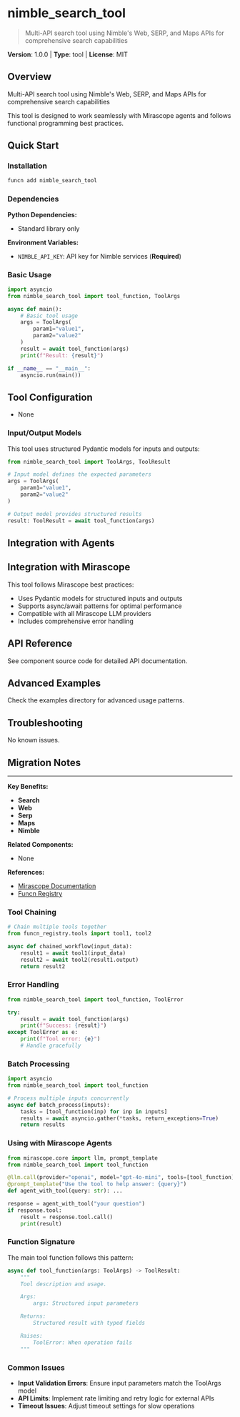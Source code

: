 # nimble_search_tool
> Multi-API search tool using Nimble's Web, SERP, and Maps APIs for comprehensive search capabilities

**Version**: 1.0.0 | **Type**: tool | **License**: MIT

## Overview

Multi-API search tool using Nimble's Web, SERP, and Maps APIs for comprehensive search capabilities

This tool is designed to work seamlessly with Mirascope agents and follows functional programming best practices.

## Quick Start

### Installation

```bash
funcn add nimble_search_tool
```

### Dependencies

**Python Dependencies:**

- Standard library only

**Environment Variables:**

- `NIMBLE_API_KEY`: API key for Nimble services (**Required**)

### Basic Usage

```python
import asyncio
from nimble_search_tool import tool_function, ToolArgs

async def main():
    # Basic tool usage
    args = ToolArgs(
        param1="value1",
        param2="value2"
    )
    result = await tool_function(args)
    print(f"Result: {result}")

if __name__ == "__main__":
    asyncio.run(main())
```

## Tool Configuration

- None

### Input/Output Models

This tool uses structured Pydantic models for inputs and outputs:

```python
from nimble_search_tool import ToolArgs, ToolResult

# Input model defines the expected parameters
args = ToolArgs(
    param1="value1",
    param2="value2"
)

# Output model provides structured results
result: ToolResult = await tool_function(args)
```

## Integration with Agents

## Integration with Mirascope

This tool follows Mirascope best practices:

- Uses Pydantic models for structured inputs and outputs
- Supports async/await patterns for optimal performance
- Compatible with all Mirascope LLM providers
- Includes comprehensive error handling

## API Reference

See component source code for detailed API documentation.

## Advanced Examples

Check the examples directory for advanced usage patterns.

## Troubleshooting

No known issues.

## Migration Notes

---

**Key Benefits:**

- **Search**
- **Web**
- **Serp**
- **Maps**
- **Nimble**

**Related Components:**

- None

**References:**

- [Mirascope Documentation](https://mirascope.com)
- [Funcn Registry](https://github.com/funcn-ai/funcn)

### Tool Chaining

```python
# Chain multiple tools together
from funcn_registry.tools import tool1, tool2

async def chained_workflow(input_data):
    result1 = await tool1(input_data)
    result2 = await tool2(result1.output)
    return result2
```

### Error Handling

```python
from nimble_search_tool import tool_function, ToolError

try:
    result = await tool_function(args)
    print(f"Success: {result}")
except ToolError as e:
    print(f"Tool error: {e}")
    # Handle gracefully
```

### Batch Processing

```python
import asyncio
from nimble_search_tool import tool_function

# Process multiple inputs concurrently
async def batch_process(inputs):
    tasks = [tool_function(inp) for inp in inputs]
    results = await asyncio.gather(*tasks, return_exceptions=True)
    return results
```

### Using with Mirascope Agents

```python
from mirascope.core import llm, prompt_template
from nimble_search_tool import tool_function

@llm.call(provider="openai", model="gpt-4o-mini", tools=[tool_function])
@prompt_template("Use the tool to help answer: {query}")
def agent_with_tool(query: str): ...

response = agent_with_tool("your question")
if response.tool:
    result = response.tool.call()
    print(result)
```

### Function Signature

The main tool function follows this pattern:

```python
async def tool_function(args: ToolArgs) -> ToolResult:
    """
    Tool description and usage.

    Args:
        args: Structured input parameters

    Returns:
        Structured result with typed fields

    Raises:
        ToolError: When operation fails
    """
```

### Common Issues

- **Input Validation Errors**: Ensure input parameters match the ToolArgs model
- **API Limits**: Implement rate limiting and retry logic for external APIs
- **Timeout Issues**: Adjust timeout settings for slow operations
